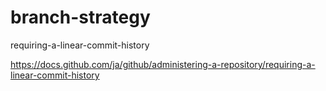 # branch-strategy

requiring-a-linear-commit-history

https://docs.github.com/ja/github/administering-a-repository/requiring-a-linear-commit-history
